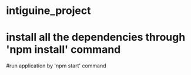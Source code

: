 # intiguine_project
# install all the dependencies through 'npm install' command
#run application by 'npm start' command
